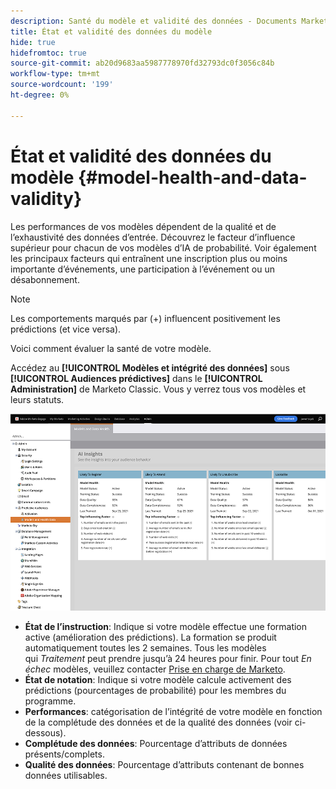 ```yaml
---
description: Santé du modèle et validité des données - Documents Marketo - Documentation du produit
title: État et validité des données du modèle
hide: true
hidefromtoc: true
source-git-commit: ab20d9683aa5987778970fd32793dc0f3056c84b
workflow-type: tm+mt
source-wordcount: '199'
ht-degree: 0%

---
```


# État et validité des données du modèle {#model-health-and-data-validity}

Les performances de vos modèles dépendent de la qualité et de l’exhaustivité des données d’entrée. Découvrez le facteur d’influence supérieur pour chacun de vos modèles d’IA de probabilité. Voir également les principaux facteurs qui entraînent une inscription plus ou moins importante d’événements, une participation à l’événement ou un désabonnement.

>[!NOTE]
>
>Les comportements marqués par (+) influencent positivement les prédictions (et vice versa).

Voici comment évaluer la santé de votre modèle.

Accédez au **[!UICONTROL Modèles et intégrité des données]** sous **[!UICONTROL Audiences prédictives]** dans le **[!UICONTROL Administration]** de Marketo Classic. Vous y verrez tous vos modèles et leurs statuts.

![Image 1](assets/model-health-and-data-validity-1.png)

* **État de l’instruction**: Indique si votre modèle effectue une formation active (amélioration des prédictions). La formation se produit automatiquement toutes les 2 semaines. Tous les modèles qui _Traitement_ peut prendre jusqu’à 24 heures pour finir. Pour tout _En échec_ modèles, veuillez contacter [Prise en charge de Marketo](https://nation.marketo.com/t5/Support/ct-p/Support).
* **État de notation**: Indique si votre modèle calcule activement des prédictions (pourcentages de probabilité) pour les membres du programme.
* **Performances**: catégorisation de l’intégrité de votre modèle en fonction de la complétude des données et de la qualité des données (voir ci-dessous).
* **Complétude des données**: Pourcentage d’attributs de données présents/complets.
* **Qualité des données**: Pourcentage d’attributs contenant de bonnes données utilisables.